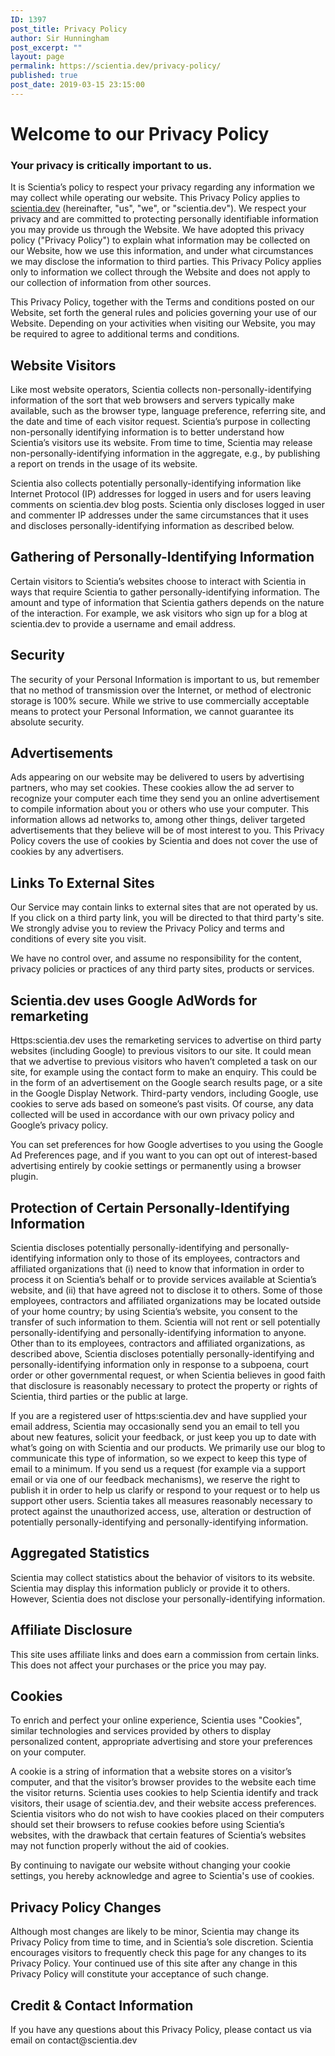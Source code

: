 ```yaml
---
ID: 1397
post_title: Privacy Policy
author: Sir Hunningham
post_excerpt: ""
layout: page
permalink: https://scientia.dev/privacy-policy/
published: true
post_date: 2019-03-15 23:15:00
---
```

<h1><b>Welcome to our Privacy Policy</b></h1><h3><b>Your privacy is critically important to us.</b></h3><p>It is Scientia’s policy to respect your privacy regarding any information we may collect while operating our website. This Privacy Policy applies to <a href="https://scientia.dev/">scientia.dev</a> (hereinafter, "us", "we", or "scientia.dev"). We respect your privacy and are committed to protecting personally identifiable information you may provide us through the Website. We have adopted this privacy policy ("Privacy Policy") to explain what information may be collected on our Website, how we use this information, and under what circumstances we may disclose the information to third parties. This Privacy Policy applies only to information we collect through the Website and does not apply to our collection of information from other sources.</p><p>This Privacy Policy, together with the Terms and conditions posted on our Website, set forth the general rules and policies governing your use of our Website. Depending on your activities when visiting our Website, you may be required to agree to additional terms and conditions.</p><h2><b>Website Visitors</b></h2><p>Like most website operators, Scientia collects non-personally-identifying information of the sort that web browsers and servers typically make available, such as the browser type, language preference, referring site, and the date and time of each visitor request. Scientia’s purpose in collecting non-personally identifying information is to better understand how Scientia’s visitors use its website. From time to time, Scientia may release non-personally-identifying information in the aggregate, e.g., by publishing a report on trends in the usage of its website.</p><p>Scientia also collects potentially personally-identifying information like Internet Protocol (IP) addresses for logged in users and for users leaving comments on scientia.dev blog posts. Scientia only discloses logged in user and commenter IP addresses under the same circumstances that it uses and discloses personally-identifying information as described below.</p><h2><b>Gathering of Personally-Identifying Information</b></h2><p>Certain visitors to Scientia’s websites choose to interact with Scientia in ways that require Scientia to gather personally-identifying information. The amount and type of information that Scientia gathers depends on the nature of the interaction. For example, we ask visitors who sign up for a blog at scientia.dev to provide a username and email address.</p><h2><b>Security</b></h2><p>The security of your Personal Information is important to us, but remember that no method of transmission over the Internet, or method of electronic storage is 100% secure. While we strive to use commercially acceptable means to protect your Personal Information, we cannot guarantee its absolute security.</p><h2><b>Advertisements</b></h2><p>Ads appearing on our website may be delivered to users by advertising partners, who may set cookies. These cookies allow the ad server to recognize your computer each time they send you an online advertisement to compile information about you or others who use your computer. This information allows ad networks to, among other things, deliver targeted advertisements that they believe will be of most interest to you. This Privacy Policy covers the use of cookies by Scientia and does not cover the use of cookies by any advertisers.</p><h2><b>Links To External Sites</b></h2><p>Our Service may contain links to external sites that are not operated by us. If you click on a third party link, you will be directed to that third party's site. We strongly advise you to review the Privacy Policy and terms and conditions of every site you visit.</p><p>We have no control over, and assume no responsibility for the content, privacy policies or practices of any third party sites, products or services.</p><h2><b>Scientia.dev uses Google AdWords for remarketing</b></h2><p>Https:scientia.dev uses the remarketing services to advertise on third party websites (including Google) to previous visitors to our site. It could mean that we advertise to previous visitors who haven’t completed a task on our site, for example using the contact form to make an enquiry. This could be in the form of an advertisement on the Google search results page, or a site in the Google Display Network. Third-party vendors, including Google, use cookies to serve ads based on someone’s past visits. Of course, any data collected will be used in accordance with our own privacy policy and Google’s privacy policy.</p><p>You can set preferences for how Google advertises to you using the Google Ad Preferences page, and if you want to you can opt out of interest-based advertising entirely by cookie settings or permanently using a browser plugin.</p><h2><b>Protection of Certain Personally-Identifying Information</b></h2><p>Scientia discloses potentially personally-identifying and personally-identifying information only to those of its employees, contractors and affiliated organizations that (i) need to know that information in order to process it on Scientia’s behalf or to provide services available at Scientia’s website, and (ii) that have agreed not to disclose it to others. Some of those employees, contractors and affiliated organizations may be located outside of your home country; by using Scientia’s website, you consent to the transfer of such information to them. Scientia will not rent or sell potentially personally-identifying and personally-identifying information to anyone. Other than to its employees, contractors and affiliated organizations, as described above, Scientia discloses potentially personally-identifying and personally-identifying information only in response to a subpoena, court order or other governmental request, or when Scientia believes in good faith that disclosure is reasonably necessary to protect the property or rights of Scientia, third parties or the public at large.</p><p>If you are a registered user of https:scientia.dev and have supplied your email address, Scientia may occasionally send you an email to tell you about new features, solicit your feedback, or just keep you up to date with what’s going on with Scientia and our products. We primarily use our blog to communicate this type of information, so we expect to keep this type of email to a minimum. If you send us a request (for example via a support email or via one of our feedback mechanisms), we reserve the right to publish it in order to help us clarify or respond to your request or to help us support other users. Scientia takes all measures reasonably necessary to protect against the unauthorized access, use, alteration or destruction of potentially personally-identifying and personally-identifying information.</p><h2><b>Aggregated Statistics</b></h2><p>Scientia may collect statistics about the behavior of visitors to its website. Scientia may display this information publicly or provide it to others. However, Scientia does not disclose your personally-identifying information.</p><h2><b>Affiliate Disclosure</b></h2><p>This site uses affiliate links and does earn a commission from certain links. This does not affect your purchases or the price you may pay.</p><h2><b>Cookies</b></h2><p>To enrich and perfect your online experience, Scientia uses "Cookies", similar technologies and services provided by others to display personalized content, appropriate advertising and store your preferences on your computer.</p><p>A cookie is a string of information that a website stores on a visitor’s computer, and that the visitor’s browser provides to the website each time the visitor returns. Scientia uses cookies to help Scientia identify and track visitors, their usage of scientia.dev, and their website access preferences. Scientia visitors who do not wish to have cookies placed on their computers should set their browsers to refuse cookies before using Scientia’s websites, with the drawback that certain features of Scientia’s websites may not function properly without the aid of cookies.</p><p>By continuing to navigate our website without changing your cookie settings, you hereby acknowledge and agree to Scientia's use of cookies.</p><h2><b>Privacy Policy Changes</b></h2><p>Although most changes are likely to be minor, Scientia may change its Privacy Policy from time to time, and in Scientia’s sole discretion. Scientia encourages visitors to frequently check this page for any changes to its Privacy Policy. Your continued use of this site after any change in this Privacy Policy will constitute your acceptance of such change.</p><h2><b>Credit &amp; Contact Information</b></h2><p>If you have any questions about this Privacy Policy, please contact us via email on contact@scientia.dev</p><p> </p>